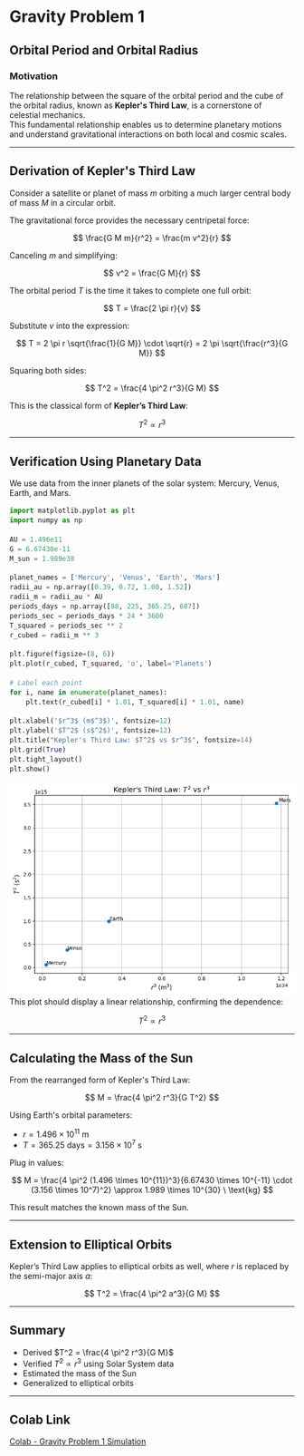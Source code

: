 # Gravity Problem 1

## Orbital Period and Orbital Radius

### Motivation

The relationship between the square of the orbital period and the cube of the orbital radius, known as **Kepler's Third Law**, is a cornerstone of celestial mechanics.  
This fundamental relationship enables us to determine planetary motions and understand gravitational interactions on both local and cosmic scales.

---

## Derivation of Kepler's Third Law

Consider a satellite or planet of mass $m$ orbiting a much larger central body of mass $M$ in a circular orbit.

The gravitational force provides the necessary centripetal force:

$$
\frac{G M m}{r^2} = \frac{m v^2}{r}
$$

Canceling $m$ and simplifying:

$$
v^2 = \frac{G M}{r}
$$

The orbital period $T$ is the time it takes to complete one full orbit:

$$
T = \frac{2 \pi r}{v}
$$

Substitute $v$ into the expression:

$$
T = 2 \pi r \sqrt{\frac{1}{G M}} \cdot \sqrt{r}
= 2 \pi \sqrt{\frac{r^3}{G M}}
$$

Squaring both sides:

$$
T^2 = \frac{4 \pi^2 r^3}{G M}
$$

This is the classical form of **Kepler’s Third Law**:

$$
T^2 \propto r^3
$$

---

## Verification Using Planetary Data

We use data from the inner planets of the solar system: Mercury, Venus, Earth, and Mars.

```python
import matplotlib.pyplot as plt
import numpy as np

AU = 1.496e11  
G = 6.67430e-11
M_sun = 1.989e30

planet_names = ['Mercury', 'Venus', 'Earth', 'Mars']
radii_au = np.array([0.39, 0.72, 1.00, 1.52])
radii_m = radii_au * AU
periods_days = np.array([88, 225, 365.25, 687])
periods_sec = periods_days * 24 * 3600
T_squared = periods_sec ** 2
r_cubed = radii_m ** 3

plt.figure(figsize=(8, 6))
plt.plot(r_cubed, T_squared, 'o', label='Planets')

# Label each point
for i, name in enumerate(planet_names):
    plt.text(r_cubed[i] * 1.01, T_squared[i] * 1.01, name)

plt.xlabel('$r^3$ (m$^3$)', fontsize=12)
plt.ylabel('$T^2$ (s$^2$)', fontsize=12)
plt.title("Kepler's Third Law: $T^2$ vs $r^3$", fontsize=14)
plt.grid(True)
plt.tight_layout()
plt.show()
```
![alt text](image-8.png)
This plot should display a linear relationship, confirming the dependence:

$$
T^2 \propto r^3
$$

---

## Calculating the Mass of the Sun

From the rearranged form of Kepler's Third Law:

$$
M = \frac{4 \pi^2 r^3}{G T^2}
$$

Using Earth's orbital parameters:

- $r = 1.496 \times 10^{11} \ \text{m}$
- $T = 365.25 \ \text{days} = 3.156 \times 10^7 \ \text{s}$

Plug in values:

$$
M = \frac{4 \pi^2 (1.496 \times 10^{11})^3}{6.67430 \times 10^{-11} \cdot (3.156 \times 10^7)^2}
\approx 1.989 \times 10^{30} \ \text{kg}
$$

This result matches the known mass of the Sun.

---

## Extension to Elliptical Orbits

Kepler’s Third Law applies to elliptical orbits as well, where $r$ is replaced by the semi-major axis $a$:

$$
T^2 = \frac{4 \pi^2 a^3}{G M}
$$

---

## Summary

-  Derived $T^2 = \frac{4 \pi^2 r^3}{G M}$
-  Verified $T^2 \propto r^3$ using Solar System data
-  Estimated the mass of the Sun
-  Generalized to elliptical orbits

---

## Colab Link

[Colab - Gravity Problem 1 Simulation](https://colab.research.google.com/drive/1zz4iYSjHKqRyrk7L_KBuojCUnXdlOIJJ?usp=sharing)
